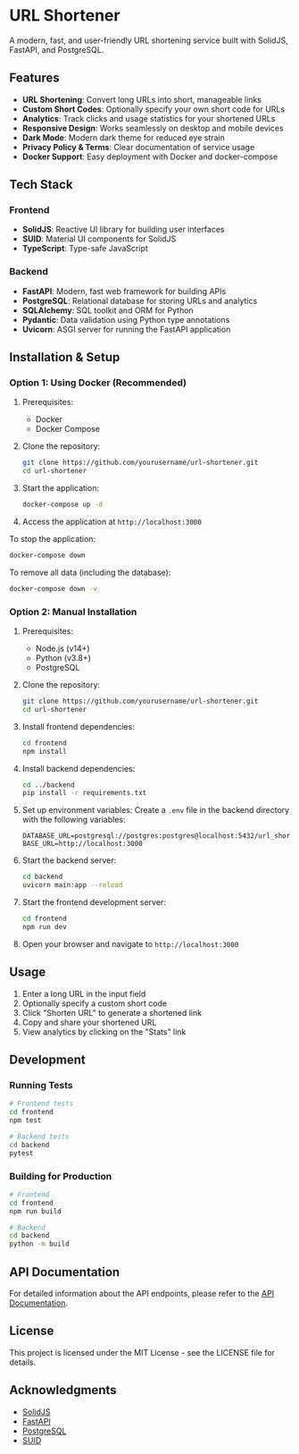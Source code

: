 # URL Shortener

A modern, fast, and user-friendly URL shortening service built with SolidJS, FastAPI, and PostgreSQL.

## Features

- **URL Shortening**: Convert long URLs into short, manageable links
- **Custom Short Codes**: Optionally specify your own short code for URLs
- **Analytics**: Track clicks and usage statistics for your shortened URLs
- **Responsive Design**: Works seamlessly on desktop and mobile devices
- **Dark Mode**: Modern dark theme for reduced eye strain
- **Privacy Policy & Terms**: Clear documentation of service usage
- **Docker Support**: Easy deployment with Docker and docker-compose

## Tech Stack

### Frontend

- **SolidJS**: Reactive UI library for building user interfaces
- **SUID**: Material UI components for SolidJS
- **TypeScript**: Type-safe JavaScript

### Backend

- **FastAPI**: Modern, fast web framework for building APIs
- **PostgreSQL**: Relational database for storing URLs and analytics
- **SQLAlchemy**: SQL toolkit and ORM for Python
- **Pydantic**: Data validation using Python type annotations
- **Uvicorn**: ASGI server for running the FastAPI application

## Installation & Setup

### Option 1: Using Docker (Recommended)

1. Prerequisites:

   - Docker
   - Docker Compose

2. Clone the repository:

   ```bash
   git clone https://github.com/yourusername/url-shortener.git
   cd url-shortener
   ```

3. Start the application:

   ```bash
   docker-compose up -d
   ```

4. Access the application at `http://localhost:3000`

To stop the application:

```bash
docker-compose down
```

To remove all data (including the database):

```bash
docker-compose down -v
```

### Option 2: Manual Installation

1. Prerequisites:

   - Node.js (v14+)
   - Python (v3.8+)
   - PostgreSQL

2. Clone the repository:

   ```bash
   git clone https://github.com/yourusername/url-shortener.git
   cd url-shortener
   ```

3. Install frontend dependencies:

   ```bash
   cd frontend
   npm install
   ```

4. Install backend dependencies:

   ```bash
   cd ../backend
   pip install -r requirements.txt
   ```

5. Set up environment variables:
   Create a `.env` file in the backend directory with the following variables:

   ```
   DATABASE_URL=postgresql://postgres:postgres@localhost:5432/url_shortener
   BASE_URL=http://localhost:3000
   ```

6. Start the backend server:

   ```bash
   cd backend
   uvicorn main:app --reload
   ```

7. Start the frontend development server:

   ```bash
   cd frontend
   npm run dev
   ```

8. Open your browser and navigate to `http://localhost:3000`

## Usage

1. Enter a long URL in the input field
2. Optionally specify a custom short code
3. Click "Shorten URL" to generate a shortened link
4. Copy and share your shortened URL
5. View analytics by clicking on the "Stats" link

## Development

### Running Tests

```bash
# Frontend tests
cd frontend
npm test

# Backend tests
cd backend
pytest
```

### Building for Production

```bash
# Frontend
cd frontend
npm run build

# Backend
cd backend
python -m build
```

## API Documentation

For detailed information about the API endpoints, please refer to the [API Documentation](API.md).

## License

This project is licensed under the MIT License - see the LICENSE file for details.

## Acknowledgments

- [SolidJS](https://www.solidjs.com/)
- [FastAPI](https://fastapi.tiangolo.com/)
- [PostgreSQL](https://www.postgresql.org/)
- [SUID](https://suid.io/)
